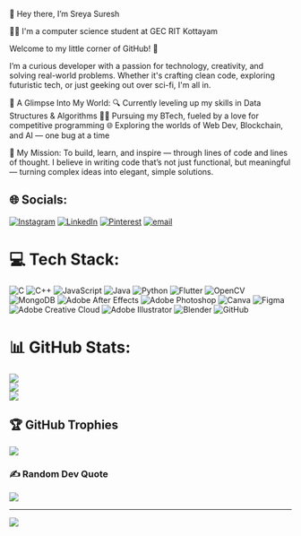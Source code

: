   👋 Hey there, I’m Sreya Suresh

 👩‍💻 I'm a computer science student at GEC RIT Kottayam 

 Welcome to my little corner of GitHub! 💫
 
 I’m a curious developer with a passion for technology, creativity, and solving real-world problems. Whether it's crafting clean code, exploring futuristic tech, or just geeking out over sci-fi, I'm all in.

🚀 A Glimpse Into My World:
🔍 Currently leveling up my skills in Data Structures & Algorithms
👩‍💻 Pursuing my BTech, fueled by a love for competitive programming
🌐 Exploring the worlds of Web Dev, Blockchain, and AI — one bug at a time

🌱 My Mission:
To build, learn, and inspire — through lines of code and lines of thought. I believe in writing code that’s not just functional, but meaningful — turning complex ideas into elegant, simple solutions.
  
   
## 🌐 Socials:
[![Instagram](https://img.shields.io/badge/Instagram-%23E4405F.svg?logo=Instagram&logoColor=white)](https://instagram.com/sreyasuresh_7) [![LinkedIn](https://img.shields.io/badge/LinkedIn-%230077B5.svg?logo=linkedin&logoColor=white)](https://linkedin.com/in/sreya-suresh-58887a372) [![Pinterest](https://img.shields.io/badge/Pinterest-%23E60023.svg?logo=Pinterest&logoColor=white)](https://pinterest.com/sreyadelna) [![email](https://img.shields.io/badge/Email-D14836?logo=gmail&logoColor=white)](mailto:sreyadelna@gmail.com) 

# 💻 Tech Stack:
![C](https://img.shields.io/badge/c-%2300599C.svg?style=for-the-badge&logo=c&logoColor=white) ![C++](https://img.shields.io/badge/c++-%2300599C.svg?style=for-the-badge&logo=c%2B%2B&logoColor=white) ![JavaScript](https://img.shields.io/badge/javascript-%23323330.svg?style=for-the-badge&logo=javascript&logoColor=%23F7DF1E) ![Java](https://img.shields.io/badge/java-%23ED8B00.svg?style=for-the-badge&logo=openjdk&logoColor=white) ![Python](https://img.shields.io/badge/python-3670A0?style=for-the-badge&logo=python&logoColor=ffdd54) ![Flutter](https://img.shields.io/badge/Flutter-%2302569B.svg?style=for-the-badge&logo=Flutter&logoColor=white) ![OpenCV](https://img.shields.io/badge/opencv-%23white.svg?style=for-the-badge&logo=opencv&logoColor=white) ![MongoDB](https://img.shields.io/badge/MongoDB-%234ea94b.svg?style=for-the-badge&logo=mongodb&logoColor=white) ![Adobe After Effects](https://img.shields.io/badge/Adobe%20After%20Effects-9999FF.svg?style=for-the-badge&logo=Adobe%20After%20Effects&logoColor=white) ![Adobe Photoshop](https://img.shields.io/badge/adobe%20photoshop-%2331A8FF.svg?style=for-the-badge&logo=adobe%20photoshop&logoColor=white) ![Canva](https://img.shields.io/badge/Canva-%2300C4CC.svg?style=for-the-badge&logo=Canva&logoColor=white) ![Figma](https://img.shields.io/badge/figma-%23F24E1E.svg?style=for-the-badge&logo=figma&logoColor=white) ![Adobe Creative Cloud](https://img.shields.io/badge/Adobe%20Creative%20Cloud-DA1F26.svg?style=for-the-badge&logo=Adobe%20Creative%20Cloud&logoColor=white) ![Adobe Illustrator](https://img.shields.io/badge/adobe%20illustrator-%23FF9A00.svg?style=for-the-badge&logo=adobe%20illustrator&logoColor=white) ![Blender](https://img.shields.io/badge/blender-%23F5792A.svg?style=for-the-badge&logo=blender&logoColor=white) ![GitHub](https://img.shields.io/badge/github-%23121011.svg?style=for-the-badge&logo=github&logoColor=white)
# 📊 GitHub Stats:
![](https://github-readme-stats.vercel.app/api?username=sreyasuresh7&theme=transparent&hide_border=false&include_all_commits=true&count_private=true)<br/>
![](https://nirzak-streak-stats.vercel.app/?user=sreyasuresh7&theme=transparent&hide_border=false)<br/>
![](https://github-readme-stats.vercel.app/api/top-langs/?username=sreyasuresh7&theme=transparent&hide_border=false&include_all_commits=true&count_private=true&layout=compact)

## 🏆 GitHub Trophies
![](https://github-profile-trophy.vercel.app/?username=sreyasuresh7&theme=radical&no-frame=false&no-bg=true&margin-w=4)

### ✍️ Random Dev Quote
![](https://quotes-github-readme.vercel.app/api?type=horizontal&theme=tokyonight)

---
[![](https://visitcount.itsvg.in/api?id=sreyasuresh7&icon=4&color=0)](https://visitcount.itsvg.in)

<!-- Proudly created with GPRM ( https://gprm.itsvg.in ) -->
